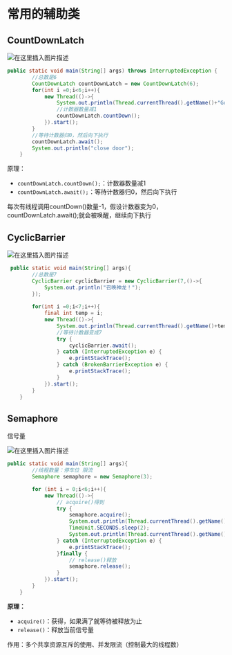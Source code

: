 # 常用的辅助类
## CountDownLatch
![在这里插入图片描述](https://img-blog.csdnimg.cn/20210318135356537.png?x-oss-process=image/watermark,type_ZmFuZ3poZW5naGVpdGk,shadow_10,text_aHR0cHM6Ly9ibG9nLmNzZG4ubmV0L3FxXzQ1NjUwODk5,size_16,color_FFFFFF,t_70)

```java
public static void main(String[] args) throws InterruptedException {
        //总数是6
        CountDownLatch countDownLatch = new CountDownLatch(6);
        for(int i =0;i<6;i++){
            new Thread(()->{
                System.out.println(Thread.currentThread().getName()+"Go out");
                //计数器数量减1
                countDownLatch.countDown();
            }).start();
        }
        //等待计数器归0，然后向下执行
        countDownLatch.await();
        System.out.println("close door");
    }
```

原理：
- `countDownLatch.countDown();`：计数器数量减1
- `countDownLatch.await();`：等待计数器归0，然后向下执行

每次有线程调用countDown()数量-1，假设计数器变为0，countDownLatch.await();就会被唤醒，继续向下执行

## CyclicBarrier
![在这里插入图片描述](https://img-blog.csdnimg.cn/20210318140131658.png?x-oss-process=image/watermark,type_ZmFuZ3poZW5naGVpdGk,shadow_10,text_aHR0cHM6Ly9ibG9nLmNzZG4ubmV0L3FxXzQ1NjUwODk5,size_16,color_FFFFFF,t_70)

```java
 public static void main(String[] args){
        //总数是7
        CyclicBarrier cyclicBarrier = new CyclicBarrier(7,()->{
            System.out.println("召唤神龙！");
        });
        
        for(int i =0;i<7;i++){
            final int temp = i;
            new Thread(()->{
                System.out.println(Thread.currentThread().getName()+temp);
                //等待计数器变成7
                try {
                    cyclicBarrier.await();
                } catch (InterruptedException e) {
                    e.printStackTrace();
                } catch (BrokenBarrierException e) {
                    e.printStackTrace();
                }
            }).start();
        }
    }
```


## Semaphore
信号量

![在这里插入图片描述](https://img-blog.csdnimg.cn/202103181410547.png?x-oss-process=image/watermark,type_ZmFuZ3poZW5naGVpdGk,shadow_10,text_aHR0cHM6Ly9ibG9nLmNzZG4ubmV0L3FxXzQ1NjUwODk5,size_16,color_FFFFFF,t_70)

```java
public static void main(String[] args){
        //线程数量：停车位 限流
        Semaphore semaphore = new Semaphore(3);

        for (int i = 0;i<6;i++){
            new Thread(()->{
                // acquire()得到
                try {
                    semaphore.acquire();
                    System.out.println(Thread.currentThread().getName()+"抢到车位");
                    TimeUnit.SECONDS.sleep(2);
                    System.out.println(Thread.currentThread().getName()+"离开车位");
                } catch (InterruptedException e) {
                    e.printStackTrace();
                }finally {
                    // release()释放
                    semaphore.release();
                }
            }).start();
        }
    }
```
**原理：**
- `acquire()`：获得，如果满了就等待被释放为止
- `release()`：释放当前信号量

作用：多个共享资源互斥的使用、并发限流（控制最大的线程数）